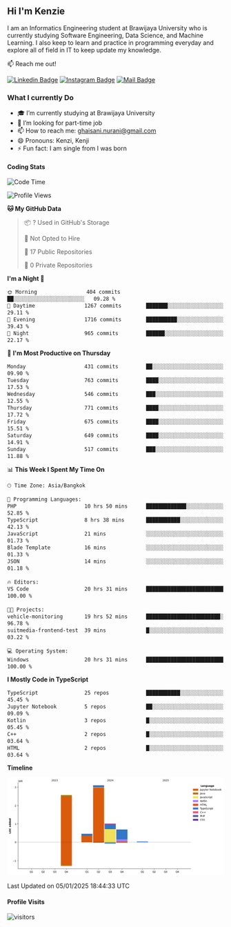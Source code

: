 ## Hi I'm Kenzie


I am an Informatics Engineering student at Brawijaya University who is currently studying Software Engineering, Data Science, and Machine Learning. I also keep to learn and practice in programming everyday and explore all of field in IT to keep update my knowledge.

:mailbox: Reach me out!

[![Linkedin Badge](https://img.shields.io/badge/-Kenzie_Taqiyassar-0e76a8?style=flat&labelColor=0e76a8&logo=linkedin&logoColor=white)](https://www.linkedin.com/in/kenzie-taqiyassar-37458b1aa/) 
[![Instagram Badge](https://img.shields.io/badge/-@__kenziehh_-e84393?style=flat&labelColor=e84393&logo=instagram&logoColor=white)](https://www.instagram.com/_kenziehh/) 
[![Mail Badge](https://img.shields.io/badge/-ghaisani.nurani-c0392b?style=flat&labelColor=c0392b&logo=gmail&logoColor=white)](mailto:ghaisani.nurani@gmail.com)

### What I currently Do

- 🎓 I’m currently studying at Brawijaya University
- 💼 I’m looking for part-time job
- 📫 How to reach me: ghaisani.nurani@gmail.com
- 😄 Pronouns: Kenzi, Kenji
- ⚡ Fun fact: I am single from I was born

#### Coding Stats
<!--START_SECTION:waka-->
![Code Time](http://img.shields.io/badge/Code%20Time-935%20hrs%2054%20mins-blue)

![Profile Views](http://img.shields.io/badge/Profile%20Views-2-blue)

**🐱 My GitHub Data** 

> 📦 ? Used in GitHub's Storage 
 > 
> 🚫 Not Opted to Hire
 > 
> 📜 17 Public Repositories 
 > 
> 🔑 0 Private Repositories 
 > 
**I'm a Night 🦉** 

```text
🌞 Morning                404 commits         ██░░░░░░░░░░░░░░░░░░░░░░░   09.28 % 
🌆 Daytime                1267 commits        ███████░░░░░░░░░░░░░░░░░░   29.11 % 
🌃 Evening                1716 commits        ██████████░░░░░░░░░░░░░░░   39.43 % 
🌙 Night                  965 commits         ██████░░░░░░░░░░░░░░░░░░░   22.17 % 
```
📅 **I'm Most Productive on Thursday** 

```text
Monday                   431 commits         ██░░░░░░░░░░░░░░░░░░░░░░░   09.90 % 
Tuesday                  763 commits         ████░░░░░░░░░░░░░░░░░░░░░   17.53 % 
Wednesday                546 commits         ███░░░░░░░░░░░░░░░░░░░░░░   12.55 % 
Thursday                 771 commits         ████░░░░░░░░░░░░░░░░░░░░░   17.72 % 
Friday                   675 commits         ████░░░░░░░░░░░░░░░░░░░░░   15.51 % 
Saturday                 649 commits         ████░░░░░░░░░░░░░░░░░░░░░   14.91 % 
Sunday                   517 commits         ███░░░░░░░░░░░░░░░░░░░░░░   11.88 % 
```


📊 **This Week I Spent My Time On** 

```text
🕑︎ Time Zone: Asia/Bangkok

💬 Programming Languages: 
PHP                      10 hrs 50 mins      █████████████░░░░░░░░░░░░   52.85 % 
TypeScript               8 hrs 38 mins       ███████████░░░░░░░░░░░░░░   42.13 % 
JavaScript               21 mins             ░░░░░░░░░░░░░░░░░░░░░░░░░   01.73 % 
Blade Template           16 mins             ░░░░░░░░░░░░░░░░░░░░░░░░░   01.33 % 
JSON                     14 mins             ░░░░░░░░░░░░░░░░░░░░░░░░░   01.18 % 

🔥 Editors: 
VS Code                  20 hrs 31 mins      █████████████████████████   100.00 % 

🐱‍💻 Projects: 
vehicle-monitoring       19 hrs 52 mins      ████████████████████████░   96.78 % 
suitmedia-frontend-test  39 mins             █░░░░░░░░░░░░░░░░░░░░░░░░   03.22 % 

💻 Operating System: 
Windows                  20 hrs 31 mins      █████████████████████████   100.00 % 
```

**I Mostly Code in TypeScript** 

```text
TypeScript               25 repos            ███████████░░░░░░░░░░░░░░   45.45 % 
Jupyter Notebook         5 repos             ██░░░░░░░░░░░░░░░░░░░░░░░   09.09 % 
Kotlin                   3 repos             █░░░░░░░░░░░░░░░░░░░░░░░░   05.45 % 
C++                      2 repos             █░░░░░░░░░░░░░░░░░░░░░░░░   03.64 % 
HTML                     2 repos             █░░░░░░░░░░░░░░░░░░░░░░░░   03.64 % 
```



**Timeline**

![Lines of Code chart](https://raw.githubusercontent.com/kenziehh/kenziehh/master/assets/bar_graph.png)


 Last Updated on 05/01/2025 18:44:33 UTC
<!--END_SECTION:waka-->


#### Profile Visits

![visitors](https://visitor-badge.glitch.me/badge?page_id=kenziehh.kenziehh)





